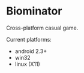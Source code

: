 Biominator
==========

Cross-platform casual game.

Current platforms:
- android 2.3+
- win32
- linux (X11)
